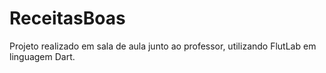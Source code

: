# ReceitasBoas

Projeto realizado em sala de aula junto ao professor, utilizando FlutLab em linguagem Dart.
